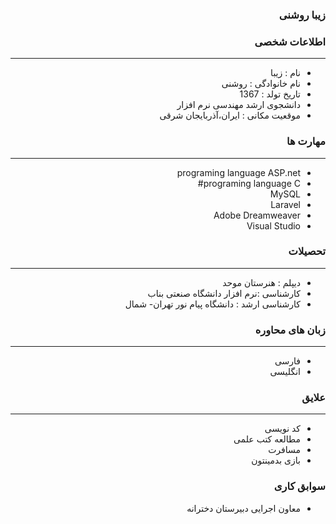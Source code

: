 <style type="text/css">
body{
 direction:rtl;
}
</style>
### زیبا روشنی

### اطلاعات شخصی

---
+ نام : زیبا
+ نام خانوادگی : روشنی
+ تاریخ تولد : 1367
+ دانشجوی ارشد مهندسی نرم افزار 
+ موقعیت مکانی : ایران،آذربایجان شرقی


### مهارت ها

---
* programing language ASP.net
* programing language C#
* MySQL
* Laravel
* Adobe Dreamweaver
* Visual Studio


### تحصیلات

---
+ دیپلم : هنرستان موحد
+ کارشناسی :نرم افزار دانشگاه صنعتی بناب 
+ کارشناسی ارشد : دانشگاه پیام نور تهران- شمال 

### زبان های محاوره

---
+ فارسی
+ انگلیسی

### علایق

---
+ کد نویسی 
+ مطالعه کتب علمی
+ مسافرت
+ بازی بدمینتون

### سوابق کاری

+ معاون اجرایی دبیرستان دخترانه



